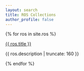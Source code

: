 ```yaml
---
layout: search
title: ROS Collections
author_profile: false
---
```


{% for ros in site.ros %}


<a href="{{ ros.url | prepend: site.baseurl }}">
        {{ ros.title }}
</a>

<p class="post-excerpt">{{ ros.description | truncate: 160 }}</p>

{% endfor %} 
 
